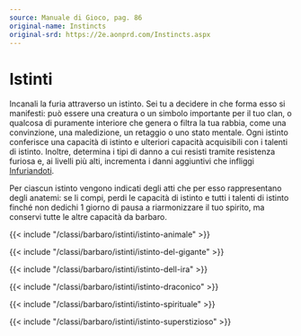```yaml
---
source: Manuale di Gioco, pag. 86
original-name: Instincts
original-srd: https://2e.aonprd.com/Instincts.aspx
---
```


# Istinti

Incanali la furia attraverso un istinto. Sei tu a decidere in che forma esso si
manifesti: può essere una creatura o un simbolo importante per il tuo clan, o
qualcosa di puramente interiore che genera o filtra la tua rabbia, come una
convinzione, una maledizione, un retaggio o uno stato mentale. Ogni istinto
conferisce una capacità di istinto e ulteriori capacità acquisibili con i
talenti di istinto. Inoltre, determina i tipi di danno a cui resisti tramite
resistenza furiosa e, ai livelli più alti, incrementa i danni aggiuntivi che
infliggi [Infuriandoti](/azioni/classe/infuriarsi).

Per ciascun istinto vengono indicati degli atti che per esso rappresentano degli
anatemi: se li compi, perdi le capacità di istinto e tutti i talenti di istinto
finché non dedichi 1 giorno di pausa a riarmonizzare il tuo spirito, ma conservi
tutte le altre capacità da barbaro.

{{< include "/classi/barbaro/istinti/istinto-animale" >}}

{{< include "/classi/barbaro/istinti/istinto-del-gigante" >}}

{{< include "/classi/barbaro/istinti/istinto-dell-ira" >}}

{{< include "/classi/barbaro/istinti/istinto-draconico" >}}

{{< include "/classi/barbaro/istinti/istinto-spirituale" >}}

{{< include "/classi/barbaro/istinti/istinto-superstizioso" >}}
